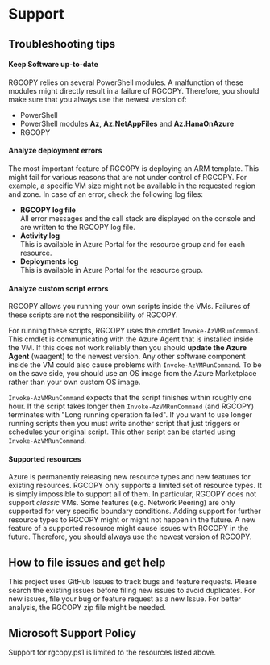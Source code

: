 # Support

## Troubleshooting tips

#### Keep Software up-to-date
RGCOPY relies on several PowerShell modules. A malfunction of these modules might directly result in a failure of RGCOPY. Therefore, you should make sure that you always use the newest version of:

- PowerShell
- PowerShell modules **Az**, **Az.NetAppFiles** and **Az.HanaOnAzure**
- RGCOPY

#### Analyze deployment errors

The most important feature of RGCOPY is deploying an ARM template. This might fail for various reasons that are not under control of RGCOPY. For example, a specific VM size might not be available in the requested region and zone. In case of an error, check the following log files:

- **RGCOPY log file**<BR>All error messages and the call stack are displayed on the console and are written to the RGCOPY log file.
- **Activity log**<BR>This is available in Azure Portal for the resource group and for each resource.
- **Deployments log**<BR>This is available in Azure Portal for the resource group.

#### Analyze custom script errors

RGCOPY allows you running your own scripts inside the VMs. Failures of these scripts are not the responsibility of RGCOPY.

For running these scripts, RGCOPY uses the cmdlet `Invoke-AzVMRunCommand`. This cmdlet is communicating with the Azure Agent that is installed inside the VM. If this does not work reliably then you should **update the Azure Agent** (waagent) to the newest version. Any other software component inside the VM could also cause problems with `Invoke-AzVMRunCommand`. To be on the save side, you should use an OS image from the Azure Marketplace rather than your own custom OS image.

`Invoke-AzVMRunCommand` expects that the script finishes within roughly one hour. If the script takes longer then `Invoke-AzVMRunCommand` (and RGCOPY) terminates with "Long running operation failed". If you want to use longer running scripts then you must write another script that just triggers or schedules your original script. This other script can be started using `Invoke-AzVMRunCommand`.

#### Supported resources

Azure is permanently releasing new resource types and new features for existing resources. RGCOPY only supports a limited set of resource types. It is simply impossible to support all of them. In particular, RGCOPY does not support *classic* VMs. Some features (e.g. Network Peering) are only supported for very specific boundary conditions. Adding support for further resource types to RGCOPY might or might not happen in the future.
A new feature of a supported resource might cause issues with RGCOPY in the future. Therefore, you should always use the newest version of RGCOPY.


## How to file issues and get help  

This project uses GitHub Issues to track bugs and feature requests. Please search the existing 
issues before filing new issues to avoid duplicates. For new issues, file your bug or 
feature request as a new Issue. For better analysis, the RGCOPY zip file might be needed.

## Microsoft Support Policy  

Support for rgcopy.ps1 is limited to the resources listed above.
